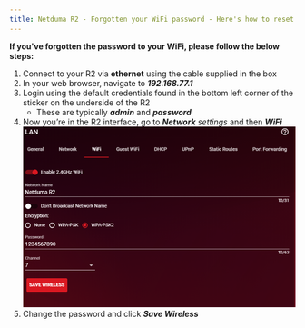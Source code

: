 ```yaml
---
title: Netduma R2 - Forgotten your WiFi password - Here's how to reset it
---
```


**If you've forgotten the password to your WiFi, please follow the below steps:**

1. Connect to your R2 via **ethernet** using the cable supplied in the box
2. In your web browser, navigate to ***192.168.77.1***
3. Login using the default credentials found in the bottom left corner of the sticker on the underside of the R2
   - These are typically ***admin*** and ***password***
4. Now you’re in the R2 interface, go to ***Network** settings* and then ***WiFi***
   ![hKISZajfAxlRCApyo-aqTcitF-iz846yBQ.png](forgot-password/hKISZajfAxlRCApyo-aqTcitF-iz846yBQ.png)
5. Change the password and click ***Save Wireless***